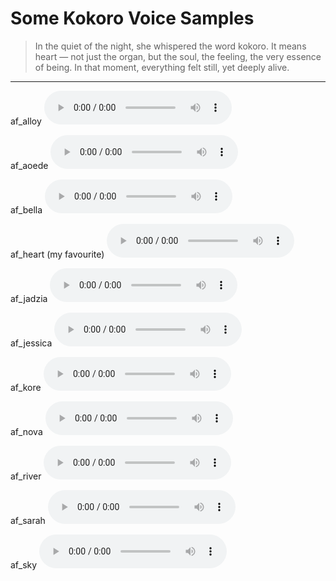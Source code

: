 # Some Kokoro Voice Samples

> In the quiet of the night, she whispered the word kokoro. It means heart — not just the organ, but the soul, the feeling, the very essence of being. In that moment, everything felt still, yet deeply alive.


---

af_alloy
![af_alloy](./samples/af_alloy.mp3)

af_aoede
![af_aoede](./samples/af_aoede.mp3)

af_bella
![af_bella](./samples/af_bella.mp3)

af_heart (my favourite)
![af_heart](./samples/af_heart.mp3)

af_jadzia
![af_jadzia](./samples/af_jadzia.mp3)

af_jessica
![af_jessica](./samples/af_jessica.mp3)

af_kore
![af_kore](./samples/af_kore.mp3)

af_nova
![af_nova](./samples/af_nova.mp3)

af_river
![af_river](./samples/af_river.mp3)

af_sarah
![af_sarah](./samples/af_sarah.mp3)

af_sky
![af_sky](./samples/af_sky.mp3)